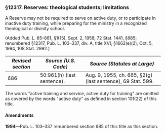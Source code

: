 ### §12317. Reserves: theological students; limitations ###

A Reserve may not be required to serve on active duty, or to participate in inactive duty training, while preparing for the ministry in a recognized theological or divinity school.

(Added Pub. L. 85–861, §1(15), Sept. 2, 1958, 72 Stat. 1441, §685; renumbered §12317, Pub. L. 103–337, div. A, title XVI, §1662(e)(2), Oct. 5, 1994, 108 Stat. 2992.)

|*Revised section*|   *Source (U.S. Code)*   |               *Source (Statutes at Large)*                |
|-----------------|--------------------------|-----------------------------------------------------------|
|       686       |50:961(h) (last sentence).|Aug. 9, 1955, ch. 665, §2(g) (last sentence), 69 Stat. 599.|

The words "active training and service, active duty for training" are omitted as covered by the words "active duty" as defined in section 101(22) of this title.

#### Amendments ####

**1994**—Pub. L. 103–337 renumbered section 685 of this title as this section.
